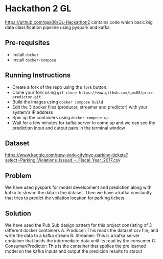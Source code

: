 # Hackathon 2 GL
https://github.com/gps08/GL-Hackathon2 contains code which basic big data classification pipeline using pyspark and kafka

## Pre-requisites
- Install `docker`
- Install `docker-compose`

## Running Instructions
- Create a fork of the repo using the `fork` button.
- Clone your fork using `git clone https://www.github.com/gps08/price-predictor.git`
- Build the images using `docker compose build`
- Edit the 3 docker files (producer, streamer and predictor) with your system's IP address
- Spin up the containers using `docker compose up`
- Wait for a few minutes for kafka server to come up and we can see the prediction input and output pairs in the terminal window

## Dataset
https://www.kaggle.com/new-york-city/nyc-parking-tickets?select=Parking_Violations_Issued_-_Fiscal_Year_2017.csv

## Problem
We have used pyspark for model development and prediction along with kafka to stream the data in the dataset. Then we have a kafka constantly that tries to predict the voilation location for parking tickets

## Solution
We have used the Pub Sub design pattern for this project consisting of 3 different docker containers
A. Producer: This reads the dataset csv file, and write the data to a kafka stream
B. Streamer: This is a kafka server container that holds the intermediate data until its read by the consumer
C. Consumer/Predictor: This is the container that applies the pre learned model on the kafka inputs and output the predicion results to stdout
